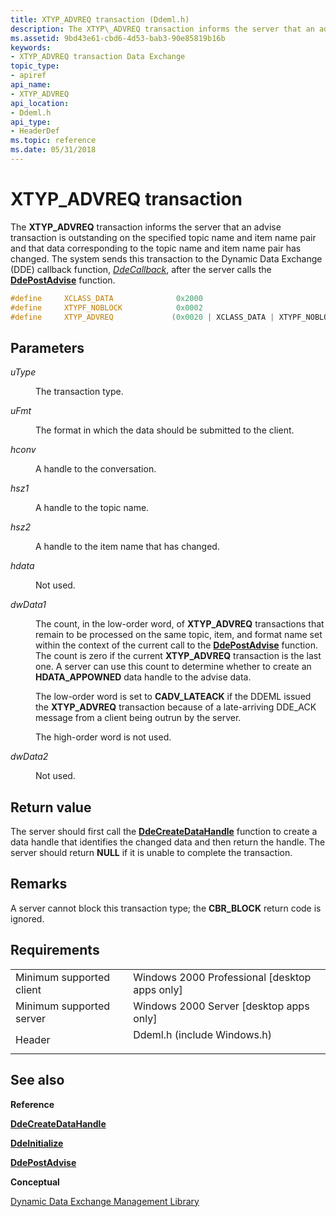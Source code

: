 ```yaml
---
title: XTYP_ADVREQ transaction (Ddeml.h)
description: The XTYP\_ADVREQ transaction informs the server that an advise transaction is outstanding on the specified topic name and item name pair and that data corresponding to the topic name and item name pair has changed.
ms.assetid: 9bd43e61-cbd6-4d53-bab3-90e85819b16b
keywords:
- XTYP_ADVREQ transaction Data Exchange
topic_type:
- apiref
api_name:
- XTYP_ADVREQ
api_location:
- Ddeml.h
api_type:
- HeaderDef
ms.topic: reference
ms.date: 05/31/2018
---
```


# XTYP\_ADVREQ transaction

The **XTYP\_ADVREQ** transaction informs the server that an advise transaction is outstanding on the specified topic name and item name pair and that data corresponding to the topic name and item name pair has changed. The system sends this transaction to the Dynamic Data Exchange (DDE) callback function, [*DdeCallback*](/windows/win32/api/ddeml/nc-ddeml-pfncallback), after the server calls the [**DdePostAdvise**](/windows/desktop/api/Ddeml/nf-ddeml-ddepostadvise) function.


```C++
#define     XCLASS_DATA              0x2000
#define     XTYPF_NOBLOCK            0x0002
#define     XTYP_ADVREQ             (0x0020 | XCLASS_DATA | XTYPF_NOBLOCK )
```



## Parameters

<dl> <dt>

*uType* 
</dt> <dd>

The transaction type.

</dd> <dt>

*uFmt* 
</dt> <dd>

The format in which the data should be submitted to the client.

</dd> <dt>

*hconv* 
</dt> <dd>

A handle to the conversation.

</dd> <dt>

*hsz1* 
</dt> <dd>

A handle to the topic name.

</dd> <dt>

*hsz2* 
</dt> <dd>

A handle to the item name that has changed.

</dd> <dt>

*hdata* 
</dt> <dd>

Not used.

</dd> <dt>

*dwData1* 
</dt> <dd>

The count, in the low-order word, of **XTYP\_ADVREQ** transactions that remain to be processed on the same topic, item, and format name set within the context of the current call to the [**DdePostAdvise**](/windows/desktop/api/Ddeml/nf-ddeml-ddepostadvise) function. The count is zero if the current **XTYP\_ADVREQ** transaction is the last one. A server can use this count to determine whether to create an **HDATA\_APPOWNED** data handle to the advise data.

The low-order word is set to **CADV\_LATEACK** if the DDEML issued the **XTYP\_ADVREQ** transaction because of a late-arriving DDE\_ACK message from a client being outrun by the server.

The high-order word is not used.

</dd> <dt>

*dwData2* 
</dt> <dd>

Not used.

</dd> </dl>

## Return value

The server should first call the [**DdeCreateDataHandle**](/windows/desktop/api/Ddeml/nf-ddeml-ddecreatedatahandle) function to create a data handle that identifies the changed data and then return the handle. The server should return **NULL** if it is unable to complete the transaction.

## Remarks

A server cannot block this transaction type; the **CBR\_BLOCK** return code is ignored.

## Requirements



|                                     |                                                                                                        |
|-------------------------------------|--------------------------------------------------------------------------------------------------------|
| Minimum supported client<br/> | Windows 2000 Professional \[desktop apps only\]<br/>                                             |
| Minimum supported server<br/> | Windows 2000 Server \[desktop apps only\]<br/>                                                   |
| Header<br/>                   | <dl> <dt>Ddeml.h (include Windows.h)</dt> </dl> |



## See also

<dl> <dt>

**Reference**
</dt> <dt>

[**DdeCreateDataHandle**](/windows/desktop/api/Ddeml/nf-ddeml-ddecreatedatahandle)
</dt> <dt>

[**DdeInitialize**](/windows/desktop/api/Ddeml/nf-ddeml-ddeinitializea)
</dt> <dt>

[**DdePostAdvise**](/windows/desktop/api/Ddeml/nf-ddeml-ddepostadvise)
</dt> <dt>

**Conceptual**
</dt> <dt>

[Dynamic Data Exchange Management Library](dynamic-data-exchange-management-library.md)
</dt> </dl>

 

